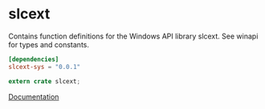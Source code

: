 # slcext #
Contains function definitions for the Windows API library slcext. See winapi for types and constants.

```toml
[dependencies]
slcext-sys = "0.0.1"
```

```rust
extern crate slcext;
```

[Documentation](https://retep998.github.io/doc/winapi/slcext/)
